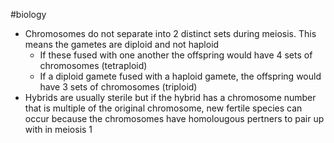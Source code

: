 #biology
- Chromosomes do not separate into 2 distinct sets during meiosis. This means the gametes are diploid and not haploid
    - If these fused with one another the offspring would have 4 sets of chromosomes (tetraploid)
    - If a diploid gamete fused with a haploid gamete, the offspring would have 3 sets of chromosomes (triploid)
- Hybrids are usually sterile but if the hybrid has a chromosome number that is multiple of the original chromosome, new fertile species can occur because the chromosomes have homolougous pertners to pair up with in meiosis 1
